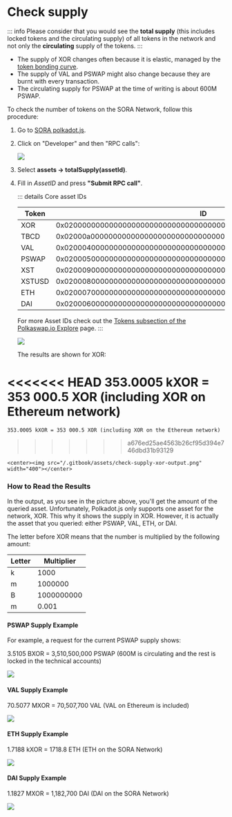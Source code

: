 # Check supply

::: info
Please consider that you would see the **total supply** (this includes locked tokens and the circulating supply) of all tokens in the network and not only the **circulating** supply of the tokens.
:::

- The supply of XOR changes often because it is elastic, managed by the [token bonding curve](tbc.md).
- The supply of VAL and PSWAP might also change because they are burnt with every transaction.
- The circulating supply for PSWAP at the time of writing is about 600M PSWAP.

To check the number of tokens on the SORA Network, follow this procedure:

1. Go to [SORA polkadot.js](https://polkadot.js.org/apps/?rpc=wss%3A%2F%2Fws.sora2.soramitsu.co.jp#/rpc).

2. Click on "Developer" and then "RPC calls":

    ![](</.gitbook/assets/check-supply-rpc-calls.png>)

3. Select  **assets → totalSupply(assetId)**. 
4. Fill in *AssetID* and press **"Submit RPC call"**.

    ::: details Core asset IDs

    | Token | ID |
    | ----------- | ----------- | 
    XOR | 0x0200000000000000000000000000000000000000000000000000000000000000 |
    TBCD | 0x02000a0000000000000000000000000000000000000000000000000000000000 |
    |VAL | 0x0200040000000000000000000000000000000000000000000000000000000000 |
    PSWAP | 0x0200050000000000000000000000000000000000000000000000000000000000 |
    XST | 0x0200090000000000000000000000000000000000000000000000000000000000 |
    XSTUSD | 0x0200080000000000000000000000000000000000000000000000000000000000 |
    ETH | 0x0200070000000000000000000000000000000000000000000000000000000000 |
    DAI | 0x0200060000000000000000000000000000000000000000000000000000000000 |


    For more Asset IDs check out the [Tokens subsection of the Polkaswap.io Explore](https://polkaswap.io/#/explore/tokens) page.
    :::

    ![](</.gitbook/assets/check-supply-fill-in-asset-id.png>)

    The results are shown for XOR:

<<<<<<< HEAD
    353.0005 kXOR = 353 000.5 XOR (including XOR on Ethereum network)
=======
    353.0005 kXOR = 353 000.5 XOR (including XOR on the Ethereum network)
>>>>>>> a676ed25ae4563b26cf95d394e746dbd31b93129

    <center><img src="/.gitbook/assets/check-supply-xor-output.png" width="400"></center>

### How to Read the Results

In the output, as you see in the picture above, you'll get the amount of the queried asset. Unfortunately, Polkadot.js only supports one asset for the network, XOR. This why it shows the supply in XOR. However, it is actually the asset that you queried: either PSWAP, VAL, ETH, or DAI.


The letter before XOR means that the number is multiplied by the following amount:

| Letter | Multiplier |
| ------ | ---------- |
| k      | 1000       |
| m      | 1000000    |
| B      | 1000000000 |
| m      | 0.001      |

#### PSWAP Supply Example

For example, a request for the current PSWAP supply shows:

3.5105 BXOR =  3,510,500,000 PSWAP (600M is circulating and the rest is locked in the technical accounts)

![](</.gitbook/assets/check-supply-pswap-example.png>)

#### VAL Supply Example

70.5077 MXOR = 70,507,700 VAL (VAL on Ethereum is included)

![](</.gitbook/assets/check-supply-val-example.png>)

#### ETH Supply Example

1.7188 kXOR = 1718.8 ETH (ETH on the SORA Network)

![](</.gitbook/assets/check-supply-eth-example.png>)

#### DAI Supply Example

1.1827 MXOR = 1,182,700 DAI (DAI on the SORA Network)

![](</.gitbook/assets/check-supply-dai-example.png>)

